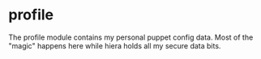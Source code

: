 profile
===================

The profile module contains my personal puppet config data. Most of the "magic" happens here while hiera holds all my secure data bits.
